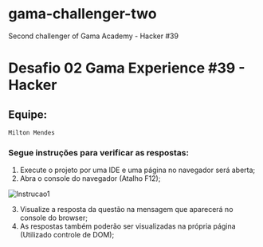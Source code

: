 # gama-challenger-two
Second challenger of Gama Academy - Hacker #39

# Desafio 02 Gama Experience #39 - Hacker

## Equipe:
    Milton Mendes

### Segue instruções para verificar as respostas:

1. Execute o projeto por uma IDE e uma página no navegador será aberta;
2. Abra o console do navegador (Atalho F12);

![Instrucao1](https://user-images.githubusercontent.com/77203902/137417719-0f0aa124-75b4-4183-9793-be1c33580a50.gif)


3. Visualize a resposta da questão na mensagem que aparecerá no console do browser;
4. As respostas também poderão ser visualizadas na própria página (Utilizado controle de DOM);

    

